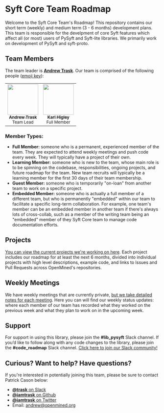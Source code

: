 # Syft Core Team Roadmap

Welcome to the Syft Core Team's Roadmap! This repository contains our short term (weekly) and medium term (3 - 6 months) development plans. This team is responsible for the develpment of core Syft features which affect all (or most) users of PySyft and Syft-lite libraries. We primarily work on development of PySyft and syft-proto.

## Team Members

The team leader is [**Andrew Trask**](https://github.com/iamtrask). Our team is comprised of the following people ([emoji key](https://allcontributors.org/docs/en/emoji-key)):

<table>
  <tr>
    <td align="center">
      <a href="https://github.com/iamtrask">
        <img src="https://avatars3.githubusercontent.com/u/4328594?s=400&v=4" width="100px;" alt="">
        <br /><sub><b>Andrew Trask</b></sub></a><br />
        <sub>Team Lead</sub>
      </a>
    </td>
    <td align="center">
      <a href="https://github.com/karlhigley">
        <img src="https://avatars2.githubusercontent.com/u/885295?v=4" width="100px;" alt="">
        <br /><sub><b>Karl Higley</b></sub></a><br />
        <sub>Full Member</sub>
      </a>
    </td>
  </tr>
</table>

### Member Types: 

- **Full Member:** someone who is a permanent, experienced member of the team. They are expected to attend weekly meetings and push code every week. They will typically have a project of their own.
- **Learning Member:** someone who is new to the team, whose main role is to be spinning on the codebase, responsibilities, ongoing projects, and future roadmap for the team. New team recruits will typically be a learning member for the first 30 days of their team membership.
- **Guest Member:** someone who is temporarily "on-loan" from another team to work on a specific project.
- **Embedded Member:** someone who is actually a full member of a different team, but who is permanently "embedded" within our team to facilitate a specific long-term collaboration. For example, one team's member can be an embedded member in another team if there's always lots of cross-collab, such as a member of the writing team being an "embedded" member of they Syft Core team to manage code documentation efforts.

## Projects

[You can view the current projects we're working on here](./projects). Each project includes our roadmap for at least the next 6 months, divided into individual projects with high level descriptions, example code, and links to Issues and Pull Requests across OpenMined's repositories.

## Weekly Meetings

We have weekly meetings that are currently private, [but we take detailed notes for each meeting](./meetings). Here you can will find our weekly status updates: where each member of our team has recorded what they worked on the previous week and what they plan to work on in the upcoming week.

## Support 

For support in using this library, please join the **#lib_pysyft** Slack channel. If you’d like to follow along with any code changes to the library, please join the **#code_roadmap** Slack channel. [Click here to join our Slack community!](https://slack.openmined.org)

## Curious? Want to help? Have questions?

If you're interested in potentially joining this team, please be sure to contact Patrick Cason below:

- [**@trask** on Slack](https://app.slack.com/client/T6963A864/D6BHGRDN3/user_profile/U6AN4BFML)
- [**@iamtrask** on Github](https://github.com/iamtrask)
- [**@iamtrask** on Twitter](https://twitter.com/iamtrask)
- Email: andrew@openmined.org
